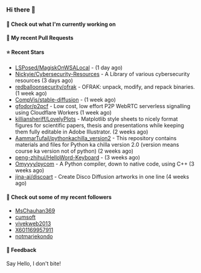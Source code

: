 ### Hi there 👋

#### 👷 Check out what I'm currently working on

#### 🔨 My recent Pull Requests


#### ⭐ Recent Stars

- [LSPosed/MagiskOnWSALocal](https://github.com/LSPosed/MagiskOnWSALocal) -  (1 day ago)
- [Nickyie/Cybersecurity-Resources](https://github.com/Nickyie/Cybersecurity-Resources) - A Library of various cybersecurity resources (3 days ago)
- [redballoonsecurity/ofrak](https://github.com/redballoonsecurity/ofrak) - OFRAK: unpack, modify, and repack binaries. (1 week ago)
- [CompVis/stable-diffusion](https://github.com/CompVis/stable-diffusion) -  (1 week ago)
- [gfodor/p2pcf](https://github.com/gfodor/p2pcf) - Low cost, low effort P2P WebRTC serverless signalling using Cloudflare Workers (1 week ago)
- [killiansheriff/LovelyPlots](https://github.com/killiansheriff/LovelyPlots) - Matplotlib style sheets to nicely format figures for scientific papers, thesis and presentations while keeping them fully editable in Adobe Illustrator. (2 weeks ago)
- [AammarTufail/pythonkachilla_version2](https://github.com/AammarTufail/pythonkachilla_version2) - This repository contains materials and files for Python ka chilla version 2.0 (version means course ka version not of python) (2 weeks ago)
- [peng-zhihui/HelloWord-Keyboard](https://github.com/peng-zhihui/HelloWord-Keyboard) -  (3 weeks ago)
- [Omyyyy/pycom](https://github.com/Omyyyy/pycom) - A Python compiler, down to native code, using C&#43;&#43; (3 weeks ago)
- [jina-ai/discoart](https://github.com/jina-ai/discoart) - Create Disco Diffusion artworks in one line (4 weeks ago)

#### 👯 Check out some of my recent followers

- [MsChauhan369](https://github.com/MsChauhan369)
- [cumsoft](https://github.com/cumsoft)
- [vivekweb2013](https://github.com/vivekweb2013)
- [X601169957911](https://github.com/X601169957911)
- [notmariekondo](https://github.com/notmariekondo)

#### 💬 Feedback

Say Hello, I don't bite!